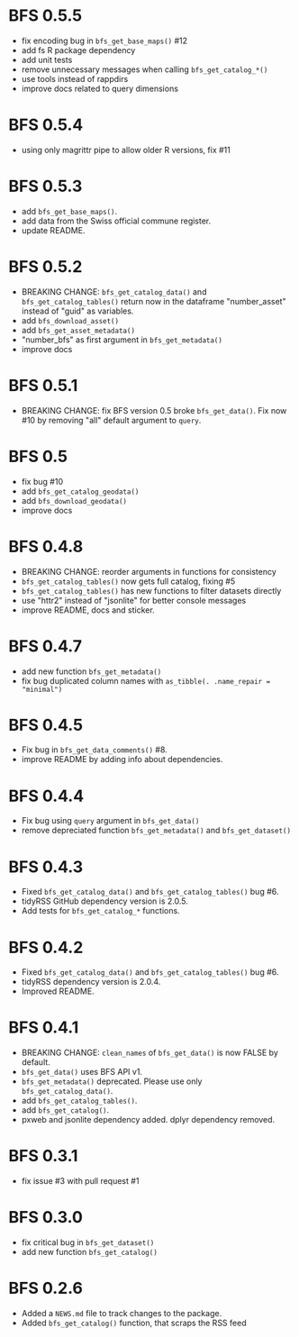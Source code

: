# BFS 0.5.5
- fix encoding bug in `bfs_get_base_maps()` #12
- add fs R package dependency
- add unit tests
- remove unnecessary messages when calling `bfs_get_catalog_*()`
- use tools instead of rappdirs
- improve docs related to query dimensions

# BFS 0.5.4
- using only magrittr pipe to allow older R versions, fix #11

# BFS 0.5.3
- add `bfs_get_base_maps()`.
- add data from the Swiss official commune register.
- update README.

# BFS 0.5.2
- BREAKING CHANGE: `bfs_get_catalog_data()` and `bfs_get_catalog_tables()` return now in the dataframe "number_asset" instead of "guid" as variables.
- add `bfs_download_asset()`
- add `bfs_get_asset_metadata()`
- "number_bfs" as first argument in `bfs_get_metadata()`
- improve docs

# BFS 0.5.1
- BREAKING CHANGE: fix BFS version 0.5 broke `bfs_get_data()`. Fix now #10 by removing "all" default argument to `query`.

# BFS 0.5
- fix bug #10
- add `bfs_get_catalog_geodata()`
- add `bfs_download_geodata()`
- improve docs

# BFS 0.4.8
- BREAKING CHANGE: reorder arguments in functions for consistency
- `bfs_get_catalog_tables()` now gets full catalog, fixing #5
- `bfs_get_catalog_tables()` has new functions to filter datasets directly
- use "httr2" instead of "jsonlite" for better console messages
- improve README, docs and sticker.

# BFS 0.4.7
- add new function `bfs_get_metadata()`
- fix bug duplicated column names with `as_tibble(. .name_repair = "minimal")` 

# BFS 0.4.5
- Fix bug in `bfs_get_data_comments()` #8.
- improve README by adding info about dependencies.

# BFS 0.4.4
- Fix bug using `query` argument in `bfs_get_data()`
- remove depreciated function `bfs_get_metadata()` and `bfs_get_dataset()`

# BFS 0.4.3
* Fixed `bfs_get_catalog_data()` and `bfs_get_catalog_tables()` bug #6.
* tidyRSS GitHub dependency version is 2.0.5.
* Add tests for `bfs_get_catalog_*` functions.

# BFS 0.4.2
* Fixed `bfs_get_catalog_data()` and `bfs_get_catalog_tables()` bug #6.
* tidyRSS dependency version is 2.0.4.
* Improved README.

# BFS 0.4.1

* BREAKING CHANGE: `clean_names` of `bfs_get_data()` is now FALSE by default.
* `bfs_get_data()` uses BFS API v1.
* `bfs_get_metadata()` deprecated. Please use only `bfs_get_catalog_data()`.
* add `bfs_get_catalog_tables()`.
* add `bfs_get_catalog()`.
* pxweb and jsonlite dependency added. dplyr dependency removed.

# BFS 0.3.1

* fix issue #3 with pull request #1

# BFS 0.3.0

* fix critical bug in `bfs_get_dataset()`
* add new function `bfs_get_catalog()`

# BFS 0.2.6

* Added a `NEWS.md` file to track changes to the package.
* Added `bfs_get_catalog()` function, that scraps the RSS feed
